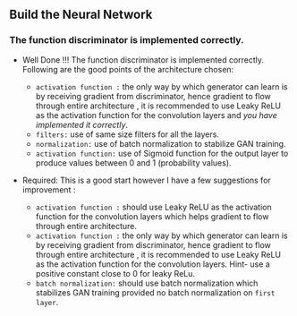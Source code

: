 ## Build the Neural Network
### The function discriminator is implemented correctly.

* Well Done !!! The function discriminator is implemented correctly. Following are the good points of the architecture chosen:
  * `activation function :` the only way by which generator can learn is by receiving gradient from discriminator, hence gradient to flow through entire architecture , it is recommended to use Leaky ReLU as the activation function for the convolution layers and *you have implemented it correctly*.
  * `filters:`  use of same size filters for all the layers.
  * `normalization:` use of  batch normalization to stabilize GAN training.
  * `activation function:` use of  Sigmoid  function for the output layer to produce values between 0 and 1 (probability values).


* Required: This is a good start however I have a few suggestions for improvement :
  * `activation function :` should use Leaky ReLU as the activation function for the convolution layers which helps gradient to flow through entire architecture.
  * `activation function :` the only way by which generator can learn is by receiving gradient from discriminator, hence gradient to flow through entire architecture , it is recommended to use Leaky ReLU as the activation function for the convolution layers.
  Hint- use a positive constant close to 0 for leaky ReLu.
  * `batch normalization:` should use batch normalization which stabilizes GAN training provided no batch normalization on `first layer`.
